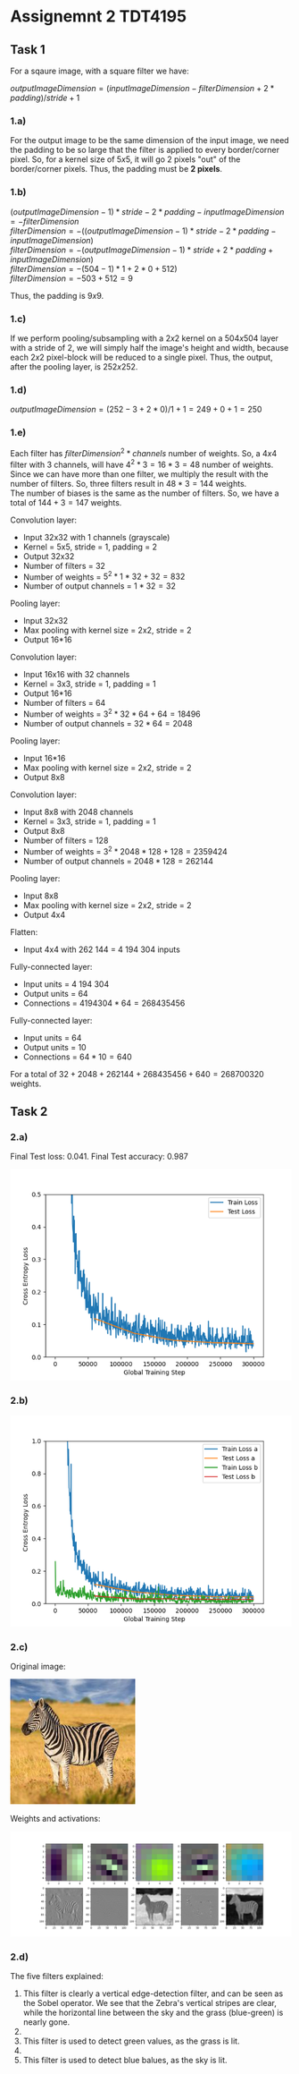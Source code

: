 # Assignemnt 2 TDT4195

## Task 1
For a sqaure image, with a square filter we have:

$outputImageDimension = (inputImageDimension - filterDimension + 2 * padding) / stride + 1$

### 1.a)
For the output image to be the same dimension of the input image, we need the padding to be so large that the filter is applied to every border/corner pixel. So, for a kernel size of $5x5$, it will go 2 pixels "out" of the border/corner pixels. Thus, the padding must be **2 pixels**.

### 1.b)

$(outputImageDimension - 1) * stride - 2 * padding - inputImageDimension = -filterDimension$  
$filterDimension = -((outputImageDimension - 1) * stride - 2 * padding - inputImageDimension)$  
$filterDimension = -(outputImageDimension - 1) * stride + 2 * padding + inputImageDimension)$  
$filterDimension = -(504 - 1) * 1 + 2 * 0 + 512)$  
$filterDimension = - 503 + 512 = 9$

Thus, the padding is $9x9$.

### 1.c)
If we perform pooling/subsampling with a $2x2$ kernel on a $504x504$ layer with a stride of 2, we will simply half the image's height and width, because each $2x2$ pixel-block will be reduced to a single pixel. Thus, the output, after the pooling layer, is $252x252$.

### 1.d)
$outputImageDimension = (252 - 3 + 2 * 0) / 1 + 1 = 249 + 0 + 1 = 250$

### 1.e)
Each filter has $filterDimension^2 * channels$ number of weights. So, a $4x4$ filter with 3 channels, will have $4^2 * 3 = 16 * 3 = 48$ number of weights. Since we can have more than one filter, we multiply the result with the number of filters. So, three filters result in $48*3=144$ weights.  
The number of biases is the same as the number of filters. So, we have a total of $144+3=147$ weights.

Convolution layer:
* Input 32x32 with 1 channels (grayscale)
* Kernel = 5x5, stride = 1, padding = 2
* Output 32x32
* Number of filters = 32
* Number of weights = $5^2*1*32+32=832$
* Number of output channels = $1*32=32$

Pooling layer:
* Input 32x32
* Max pooling with kernel size = 2x2, stride = 2
* Output 16*16

Convolution layer:
* Input 16x16 with 32 channels
* Kernel = 3x3, stride = 1, padding = 1
* Output 16*16
* Number of filters = 64
* Number of weights = $3^2*32*64 + 64=18 496$
* Number of output channels = $32*64=2048$

Pooling layer:
* Input 16*16
* Max pooling with kernel size = 2x2, stride = 2
* Output 8x8

Convolution layer:
* Input 8x8 with 2048 channels
* Kernel = 3x3, stride = 1, padding = 1
* Output 8x8
* Number of filters = 128
* Number of weights = $3^2*2048*128 + 128=2 359 424$
* Number of output channels = $2048*128=262 144$

Pooling layer:
* Input 8x8
* Max pooling with kernel size = 2x2, stride = 2
* Output 4x4

Flatten:
* Input 4x4 with 262 144 = 4 194 304 inputs

Fully-connected layer:
* Input units = 4 194 304
* Output units = 64
* Connections =  $4 194 304 * 64 = 268 435 456$

Fully-connected layer:
* Input units = 64
* Output units = 10
* Connections = $64 * 10 = 640$

For a total of $32 + 2048 + 262 144 + 268 435 456 + 640 = 268 700 320$ weights.

## Task 2

### 2.a)
Final Test loss: 0.041. Final Test accuracy: 0.987

<img src="image_processed/task2a_plot.png">

### 2.b)

<img src="image_processed/task2b_plot.png">

### 2.c)

Original image:

<img src="images/zebra.jpg" title="Original image" alt="Original image">

Weights and activations:

<img src="image_processed/task2c_plot.png">

### 2.d)
The five filters explained:
1. This filter is clearly a vertical edge-detection filter, and can be seen as the Sobel operator. We see that the Zebra's vertical stripes are clear, while the horizontal line between the sky and the grass (blue-green) is nearly gone.
2. 
3. This filter is used to detect green values, as the grass is lit.
4. 
5. This filter is used to detect blue balues, as the sky is lit.


